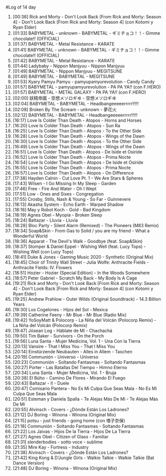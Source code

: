 #Log of 14 day

1. [00:36] Rick and Morty - Don't Look Back [From Rick and Morty: Season 4] - Don't Look Back [From Rick and Morty: Season 4] (con Kotomi y Ryan Elder)
1. [01:33] BABYMETAL - unknown - BABYMETAL - ギミチョコ！！- Gimme chocolate!! (OFFICIAL)
1. [01:37] BABYMETAL - Metal Resistance - KARATE
1. [01:41] BABYMETAL - unknown - BABYMETAL - ギミチョコ！！- Gimme chocolate!! (OFFICIAL)
1. [01:42] BABYMETAL - Metal Resistance - KARATE
1. [01:44] Ladybaby - Nippon Manjyuu - Nippon Manjyuu
1. [01:49] BABYMETAL - Nippon Manjyuu - MEGITSUNE
1. [01:49] BABYMETAL - BABYMETAL - MEGITSUNE
1. [01:53] Kyary Pamyu Pamyu - pamyupamyurevolution - Candy Candy
1. [01:57] BABYMETAL - pamyupamyurevolution - PA PA YA!! (con F.HERO)
1. [01:57] BABYMETAL - METAL GALAXY - PA PA YA!! (con F.HERO)
1. [02:00] 妖精帝國 - 空想メソロギヰ - 空想メソロギヰ
1. [02:04] BABYMETAL - BABYMETAL - Headbangeeeeerrrrr!!!!!
1. [02:08] Broken By The Scream - unknown - 夢花火
1. [02:12] BABYMETAL - BABYMETAL - Headbangeeeeerrrrr!!!!!
1. [16:17] Love Is Colder Than Death - Atopos - Horns and Horses
1. [16:20] Love Is Colder Than Death - Atopos - Sun Ra
1. [16:25] Love Is Colder Than Death - Atopos - To the Other Side
1. [16:28] Love Is Colder Than Death - Atopos - Wings of the Dawn
1. [16:30] Love Is Colder Than Death - Atopos - To the Other Side
1. [16:49] Love Is Colder Than Death - Atopos - Wings of the Dawn
1. [16:51] Love Is Colder Than Death - Atopos - De Iside et Osiride
1. [16:52] Love Is Colder Than Death - Atopos - Prima Nocte
1. [16:54] Love Is Colder Than Death - Atopos - De Iside et Osiride
1. [16:55] Love Is Colder Than Death - Atopos - Prima Nocte
1. [16:57] Love Is Colder Than Death - Atopos - On Difference
1. [17:38] Hayden Calnin - Cut Love Pt. 1 - We Are Stars & Spheres
1. [17:43] Wilsen - I Go Missing In My Sleep - Garden
1. [17:46] Free - Fire And Water - Oh I Wept
1. [17:51] Low - Ones and Sixes - Congregation
1. [17:55] Crosby, Stills, Nash & Young - So Far - Guinnevere
1. [18:13] Akasha System - Echo Earth - Warped Shadow
1. [18:16] May y Robot Koch - Gold - Bad Kingdom
1. [18:19] Agnes Obel - Myopia - Broken Sleep
1. [18:24] Baltazar - Lluvia - Lluvia
1. [18:28] Bloc Party - Silent Alarm (Remixed) - The Pioneers (M83 Remix)
1. [18:34] Soap&Skin - From Gas to Solid / you are my friend - What a Wonderful World
1. [18:36] Apparat - The Devil's Walk - Goodbye (feat. Soap&Skin)
1. [18:37] Stomper & Daniel Eppel - Wishing Well (feat. Lucy Tops) - Wishing Well (con Lucy Tops)
1. [18:41] Duke & Jones - Gaming Music 2020 - Synthetic (Original Mix)
1. [18:45] Choir of Trinity Wall Street - Julia Wolfe: Anthracite Fields - Anthracite Fields: IV. Flowers
1. [18:51] Hozier - Hozier (Special Edition) - In the Woods Somewhere
1. [18:57] Peter Gabriel - Scratch My Back - My Body Is A Cage
1. [19:21] Rick and Morty - Don't Look Back [From Rick and Morty: Season 4] - Don't Look Back [From Rick and Morty: Season 4] (con Kotomi y Ryan Elder)
1. [19:25] Andrew Prahlow - Outer Wilds (Original Soundtrack) - 14.3 Billion Years
1. [19:30] Los Cogelones - Hijos del Sol - Mexica
1. [19:39] Catherine Feeny - Mr Blue - Mr Blue (Radio Mix)
1. [19:42] YoSoyMatt & Polocorp - La Niña del Volcán (Polocorp Remix) - La Niña del Volcán (Polocorp Remix)
1. [19:47] Jósean Log - Háblate de Mí - Chachachá
1. [19:50] Tim Baker - Survivors - On the Porch
1. [19:56] Luna Santa - Mujer Medicina, Vol. 1 - Una Con la Tierra
1. [20:13] Vansire - That I Miss You - That I Miss You
1. [20:14] Einstürzende Neubauten - Alles in Allem - Taschen
1. [20:19] Communión - Universo - Universo
1. [20:23] Communión - Soltando Fantasmas - Soltando Fantasmas
1. [20:27] Porter - Las Batallas Del Tiempo - Himno Eterno
1. [20:34] Luna Santa - Mujer Medicina, Vol. 1 - Bruja
1. [20:38] El Búho - Camino De Flores - Mirando El Fuego
1. [20:43] Baltazar - II - Duele
1. [20:47] Comisario Pantera - No Es Mi Culpa Que Seas Mala - No Es Mi Culpa Que Seas Mala
1. [20:51] Esteman y Daniela Spalla - Te Alejas Más De Mí - Te Alejas Más De Mí
1. [20:55] Alvinsch - Covers - ¿Dónde Están Los Ladrones?
1. [21:12] DJ Boring - Winona - Winona (Original Mix)
1. [21:15] potsu - just friends - going home (con 増子奈保)
1. [21:18] Communión - Soltando Fantasmas - Soltando Fantasmas
1. [21:22] Los Jaivas - Hijos De la Tierra - Hijos De La Tierra
1. [21:27] Agnes Obel - Citizen of Glass - Familiar
1. [21:31] slenderbodies - sotto voce - sublime
1. [21:35] Mire Kay - Fortress - Industry
1. [21:38] Alvinsch - Covers - ¿Dónde Están Los Ladrones?
1. [21:42] King Kong & D'Jungle Girls - Walkie Talkie - Walkie Talkie (Bat Dance Version)
1. [21:48] DJ Boring - Winona - Winona (Original Mix)
